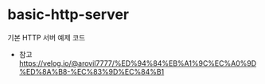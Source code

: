 # basic-http-server
기본 HTTP 서버 예제 코드

- 참고  
https://velog.io/@arovil7777/%ED%94%84%EB%A1%9C%EC%A0%9D%ED%8A%B8-%EC%83%9D%EC%84%B1
